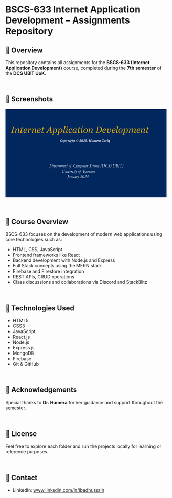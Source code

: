 # BSCS-633 Internet Application Development – Assignments Repository
## 🚀 Overview
This repository contains all assignments for the **BSCS-633 (Internet Application Development)** course, completed during the **7th semester** of the **DCS UBIT UoK**.

<br>

## 🚀 Screenshots
![Screenshot](./Screenshots/Image1.png)

<br>

## 🚀 Course Overview
BSCS-633 focuses on the development of modern web applications using core technologies such as:
- HTML, CSS, JavaScript
- Frontend frameworks like React
- Backend development with Node.js and Express
- Full Stack concepts using the MERN stack
- Firebase and Firestore integration
- REST APIs, CRUD operations
- Class discussions and collaborations via Discord and StackBlitz

<br>

## 🚀 Technologies Used
- HTML5
- CSS3
- JavaScript
- React.js
- Node.js
- Express.js
- MongoDB
- Firebase
- Git & GitHub

<br>

## 🚀 Acknowledgements
Special thanks to **Dr. Humera** for her guidance and support throughout the semester.

<br>

## 🚀 License
Feel free to explore each folder and run the projects locally for learning or reference purposes.

<br>

## 🚀 Contact
- LinkedIn: www.linkedin.com/in/ibadhussain